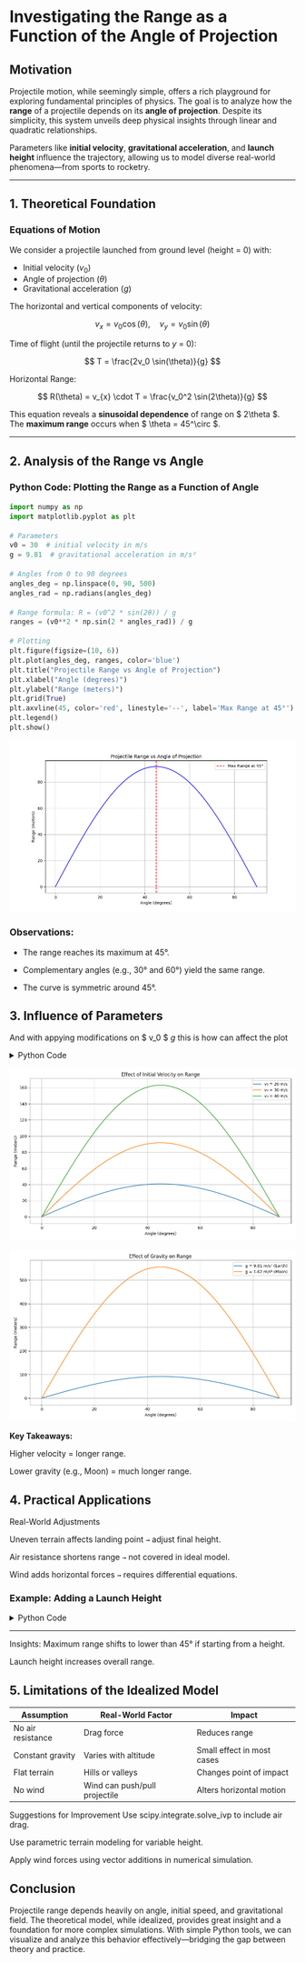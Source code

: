 # Investigating the Range as a Function of the Angle of Projection

## Motivation

Projectile motion, while seemingly simple, offers a rich playground for exploring fundamental principles of physics. The goal is to analyze how the **range** of a projectile depends on its **angle of projection**. Despite its simplicity, this system unveils deep physical insights through linear and quadratic relationships.

Parameters like **initial velocity**, **gravitational acceleration**, and **launch height** influence the trajectory, allowing us to model diverse real-world phenomena—from sports to rocketry.

---

## 1. Theoretical Foundation

### Equations of Motion

We consider a projectile launched from ground level (height = 0) with:
- Initial velocity $( v_0 )$
- Angle of projection $( \theta )$
- Gravitational acceleration $( g )$

The horizontal and vertical components of velocity:

$$
v_{x} = v_0 \cos(\theta), \quad v_{y} = v_0 \sin(\theta)
$$

Time of flight (until the projectile returns to $y$ = 0):

$$
T = \frac{2v_0 \sin(\theta)}{g}
$$

Horizontal Range:

$$
R(\theta) = v_{x} \cdot T = \frac{v_0^2 \sin(2\theta)}{g}
$$

This equation reveals a **sinusoidal dependence** of range on $ 2\theta $. The **maximum range** occurs when $ \theta = 45^\circ $.

---

## 2. Analysis of the Range vs Angle

### Python Code: Plotting the Range as a Function of Angle

```python
import numpy as np
import matplotlib.pyplot as plt

# Parameters
v0 = 30  # initial velocity in m/s
g = 9.81  # gravitational acceleration in m/s²

# Angles from 0 to 90 degrees
angles_deg = np.linspace(0, 90, 500)
angles_rad = np.radians(angles_deg)

# Range formula: R = (v0^2 * sin(2θ)) / g
ranges = (v0**2 * np.sin(2 * angles_rad)) / g

# Plotting
plt.figure(figsize=(10, 6))
plt.plot(angles_deg, ranges, color='blue')
plt.title("Projectile Range vs Angle of Projection")
plt.xlabel("Angle (degrees)")
plt.ylabel("Range (meters)")
plt.grid(True)
plt.axvline(45, color='red', linestyle='--', label='Max Range at 45°')
plt.legend()
plt.show()

```
![Projectile_Rangevs_Angle_of_Projection](../../_pics/Projectile_Rangevs_Angle_of_Projection.png)

</details>

### Observations:
* The range reaches its maximum at 45°.

* Complementary angles (e.g., 30° and 60°) yield the same range.

* The curve is symmetric around 45°.

## 3. Influence of Parameters

And with appying modifications on $ v_0 $  $g$ 
this is how can affect the plot 

<details>
<summary>Python Code</summary>

```python
import numpy as np
import matplotlib.pyplot as plt

# Common parameters
angles_deg = np.linspace(0, 90, 500)
angles_rad = np.radians(angles_deg)

# ========== Effect of Initial Velocity ==========
v0_values = [20, 30, 40]  # initial velocities in m/s
g = 9.81  # gravitational acceleration (Earth)

plt.figure(figsize=(10, 6))
for v0 in v0_values:
    ranges = (v0**2 * np.sin(2 * angles_rad)) / g
    plt.plot(angles_deg, ranges, label=f'v₀ = {v0} m/s')

plt.title("Effect of Initial Velocity on Range")
plt.xlabel("Angle (degrees)")
plt.ylabel("Range (meters)")
plt.grid(True)
plt.legend()
plt.tight_layout()
plt.show()

# ========== Effect of Gravity ==========
g_values = [9.81, 1.62]  # Earth and Moon gravity
v0_fixed = 30  # fixed initial velocity

plt.figure(figsize=(10, 6))
for g in g_values:
    ranges = (v0_fixed**2 * np.sin(2 * angles_rad)) / g
    label = f'g = {g} m/s² ({"Earth" if g==9.81 else "Moon"})'
    plt.plot(angles_deg, ranges, label=label)

plt.title("Effect of Gravity on Range")
plt.xlabel("Angle (degrees)")
plt.ylabel("Range (meters)")
plt.grid(True)
plt.legend()
plt.tight_layout()
plt.show()
```
</details>

![Effect_of_Initial_Velocity_on_Range](../../_pics/Effect_of_Initial_Velocity_on_Range.png)

![Effect_of_Gravityon_Range](../../_pics/Effect_of_Gravityon_Range.png)


**Key Takeaways:**

Higher velocity = longer range.

Lower gravity (e.g., Moon) = much longer range.

## 4. Practical Applications

Real-World Adjustments

Uneven terrain affects landing point `→` adjust final height.

Air resistance shortens range `→` not covered in ideal model.

Wind adds horizontal forces `→` requires differential equations.

### Example: Adding a Launch Height
<details>
<summary>Python Code</summary>
---
```python

def range_with_height(v0, theta_deg, h, g=9.81):
    theta = np.radians(theta_deg)
    vx = v0 * np.cos(theta)
    vy = v0 * np.sin(theta)
    t_flight = (vy + np.sqrt(vy**2 + 2 * g * h)) / g
    return vx * t_flight

h = 10  # 10 meters launch height
ranges = [range_with_height(30, angle, h) for angle in angles_deg]

plt.figure(figsize=(10, 6))
plt.plot(angles_deg, ranges)
plt.title("Range vs Angle (with Launch Height h = 10 m)")
plt.xlabel("Angle (degrees)")
plt.ylabel("Range (meters)")
plt.grid(True)
plt.show()

</details>

--- 

Insights:
Maximum range shifts to lower than 45° if starting from a height.

Launch height increases overall range.

## 5. Limitations of the Idealized Model


|Assumption        | Real-World Factor             | Impact                     |
|------------------|-------------------------------|----------------------------|
|No air resistance | Drag force	                   |Reduces range               |
|Constant gravity  | Varies with altitude          |Small effect in most cases  |
|Flat terrain      |	Hills or valleys           |Changes point of impact     |
|No wind           | Wind can push/pull projectile | Alters horizontal motion   |


Suggestions for Improvement
Use scipy.integrate.solve_ivp to include air drag.

Use parametric terrain modeling for variable height.

Apply wind forces using vector additions in numerical simulation.

## Conclusion
Projectile range depends heavily on angle, initial speed, and gravitational field. The theoretical model, while idealized, provides great insight and a foundation for more complex simulations. With simple Python tools, we can visualize and analyze this behavior effectively—bridging the gap between theory and practice.

